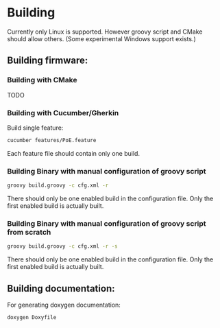 # Building
Currently only Linux is supported. However groovy script and CMake should allow others. (Some experimental Windows support exists.) 

## Building firmware:
### Building with CMake
TODO

### Building with Cucumber/Gherkin
Build single feature: 
```bash
cucumber features/PoE.feature
```
Each feature file should contain only one build.

### Building Binary with manual configuration of groovy script
```bash
groovy build.groovy -c cfg.xml -r
```
There should only be one enabled build in the configuration file. Only the first enabled build is actually built.

### Building Binary with manual configuration of groovy script from scratch
```bash
groovy build.groovy -c cfg.xml -r -s
```
There should only be one enabled build in the configuration file. Only the first enabled build is actually built.

## Building documentation:
For generating doxygen documentation:
```bash
doxygen Doxyfile
```